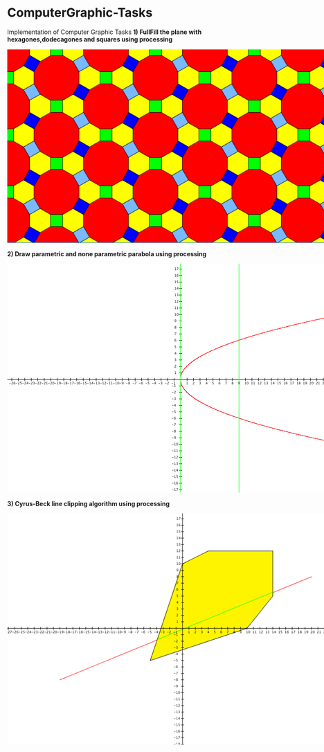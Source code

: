 # ComputerGraphic-Tasks
Implementation of Computer Graphic Tasks
<b>1) FullFill the plane with hexagones,dodecagones and squares using processing</b>
<p style="text-align: center;"><img src="images/1.png" alt="FullFill the plane" title="FullFill the plane" style="max-width:800px;"/></p>
<b>2) Draw parametric and none parametric parabola using processing</b>
<p style="text-align: center;"><img src="images/2.png" alt="Draw parametric and none parametric parabola" title="Draw parametric and none parametric parabola" style="max-width:800px;"/></p>
<b>3) Cyrus-Beck line clipping algorithm using processing</b>
<p style="text-align: center;"><img src="images/3.png" alt="Cyrus-Beck line clipping algorithm" title="Cyrus-Beck line clipping algorithm" style="max-width:800px;"/></p>